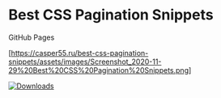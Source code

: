 # Best CSS Pagination Snippets
GitHub Pages

[https://casper55.ru/best-css-pagination-snippets/assets/images/Screenshot_2020-11-29%20Best%20CSS%20Pagination%20Snippets.png]

[![Downloads](https://static.pepy.tech/personalized-badge/downloads?period=total&units=international_system&left_color=green&right_color=blue&left_text=Downloads)](https://casper55.ru/best-css-pagination-snippets/assets/files/20201126-152120-bestjquery-pagination.mbrext)

